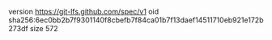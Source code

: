 version https://git-lfs.github.com/spec/v1
oid sha256:6ec0bb2b7f9301140f8cbefb7f84ca01b7f13daef14511710eb921e172b273df
size 572
